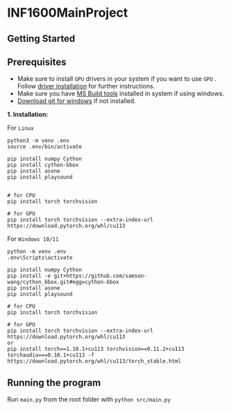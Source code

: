 # INF1600MainProject

## Getting Started

## Prerequisites

- Make sure to install `GPU` drivers in your system if you want to use `GPU` . Follow [driver installation](Driver-Installations.md) for further instructions.
- Make sure you have [MS Build tools](https://aka.ms/vs/17/release/vs_BuildTools.exe) installed in system if using windows. 
- [Download git for windows](https://git-scm.com/download/win) if not installed.

**1. Installation:**

For `Linux`

```shell
python3 -m venv .env
source .env/bin/activate

pip install numpy Cython
pip install cython-bbox
pip install asone
pip install playsound


# for CPU
pip install torch torchvision

# for GPU
pip install torch torchvision --extra-index-url https://download.pytorch.org/whl/cu113

```

For `Windows 10/11`

```shell
python -m venv .env
.env\Scripts\activate

pip install numpy Cython
pip install -e git+https://github.com/samson-wang/cython_bbox.git#egg=cython-bbox
pip install asone
pip install playsound

# for CPU
pip install torch torchvision

# for GPU
pip install torch torchvision --extra-index-url https://download.pytorch.org/whl/cu113
or
pip install torch==1.10.1+cu113 torchvision==0.11.2+cu113 torchaudio===0.10.1+cu113 -f https://download.pytorch.org/whl/cu113/torch_stable.html
```

## Running the program
Run `main.py` from the root folder with `python src/main.py`
